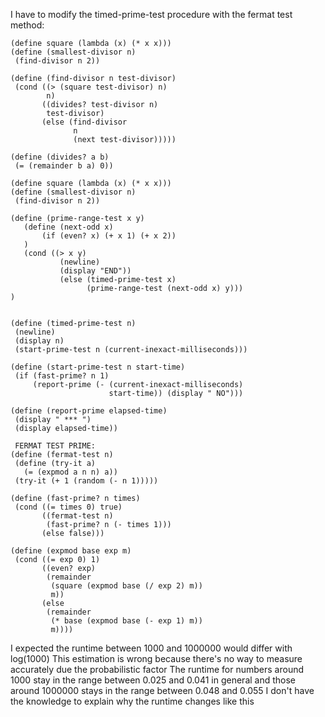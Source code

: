 I have to modify the timed-prime-test procedure with the fermat test method:

 ``` racket
(define square (lambda (x) (* x x)))
(define (smallest-divisor n)
  (find-divisor n 2))

(define (find-divisor n test-divisor)
  (cond ((> (square test-divisor) n) 
         n)
        ((divides? test-divisor n) 
         test-divisor)
        (else (find-divisor 
               n 
               (next test-divisor)))))

(define (divides? a b)
  (= (remainder b a) 0))

(define square (lambda (x) (* x x)))
(define (smallest-divisor n)
  (find-divisor n 2))

(define (prime-range-test x y)
	(define (next-odd x)
		(if (even? x) (+ x 1) (+ x 2))
	)
	(cond ((> x y)
			(newline)
			(display "END"))
			(else (timed-prime-test x)
				  (prime-range-test (next-odd x) y)))
)


(define (timed-prime-test n)
  (newline)
  (display n)
  (start-prime-test n (current-inexact-milliseconds)))

(define (start-prime-test n start-time)
  (if (fast-prime? n 1)
      (report-prime (- (current-inexact-milliseconds) 
                       start-time)) (display " NO")))

(define (report-prime elapsed-time)
  (display " *** ")
  (display elapsed-time))
  
  FERMAT TEST PRIME:
(define (fermat-test n)
  (define (try-it a)
    (= (expmod a n n) a))
  (try-it (+ 1 (random (- n 1)))))
  
(define (fast-prime? n times)
  (cond ((= times 0) true)
        ((fermat-test n) 
         (fast-prime? n (- times 1)))
        (else false)))
		
(define (expmod base exp m)
  (cond ((= exp 0) 1)
        ((even? exp)
         (remainder 
          (square (expmod base (/ exp 2) m))
          m))
        (else
         (remainder 
          (* base (expmod base (- exp 1) m))
          m))))
 ```
	  
I expected the runtime between 1000 and 1000000 would differ with log(1000)
This estimation is wrong because there's no way to measure accurately due the probabilistic factor
The runtime for numbers around 1000 stay in the range between 0.025 and 0.041 in general
and those around 1000000 stays in the range between 0.048 and 0.055 
I don't have the knowledge to explain why the runtime changes like this 